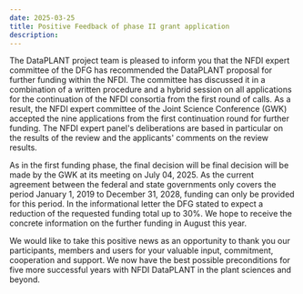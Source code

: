 ```yaml
---
date: 2025-03-25
title: Positive Feedback of phase II grant application
description: 
---
```

The DataPLANT project team is pleased to inform you that the NFDI expert committee of the DFG has recommended the DataPLANT proposal 
for further funding within the NFDI. The committee has discussed it in a combination of a written procedure and a hybrid session on 
all applications for the continuation of the NFDI consortia from the first round of calls. As a result, the NFDI expert committee of 
the Joint Science Conference (GWK) accepted the nine applications from the first continuation round for further funding. The NFDI 
expert panel's deliberations are based in particular on the results of the review and the applicants' comments on the review results.

As in the first funding phase, the final decision will be final decision will be made by the GWK at its meeting on July 04, 2025. As 
the current agreement between the federal and state governments only covers the period January 1, 2019 to December 31, 2028, funding 
can only be provided for this period. In the informational letter the DFG stated to expect a reduction of the requested funding total 
up to 30%. We hope to receive the concrete information on the further funding in August this year.

We would like to take this positive news as an opportunity to thank you our participants, members and users for your valuable input, 
commitment, cooperation and support. We now have the best possible preconditions for five more successful years with NFDI DataPLANT 
in the plant sciences and beyond.

